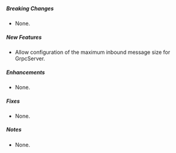 ##### Breaking Changes
* None.

##### New Features
* Allow configuration of the maximum inbound message size for GrpcServer.

##### Enhancements
* None.

##### Fixes
* None.

##### Notes
* None.
